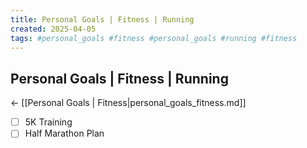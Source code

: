 ```yaml
---
title: Personal Goals | Fitness | Running
created: 2025-04-05
tags: #personal_goals #fitness #personal_goals #running #fitness
---
```


## Personal Goals | Fitness | Running
← [[Personal Goals | Fitness|personal_goals_fitness.md]]

- [ ] 5K Training
- [ ] Half Marathon Plan
